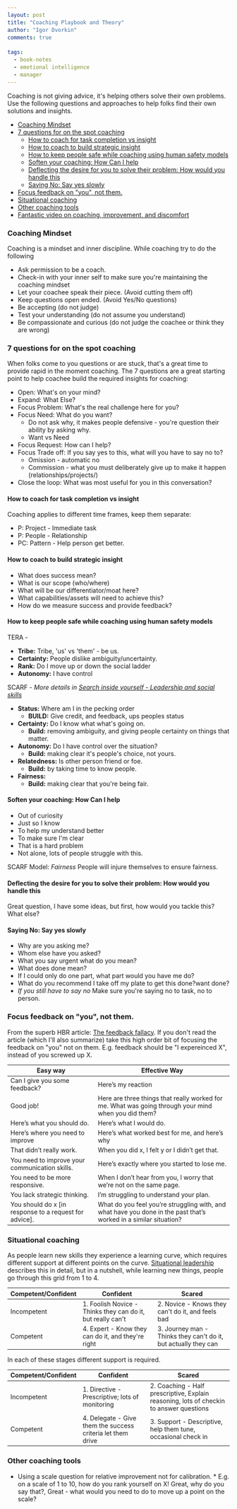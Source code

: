 ```yaml
---
layout: post
title: "Coaching Playbook and Theory"
author: "Igor Dvorkin"
comments: true

tags:
  - book-notes
  - emotional intelligence
  - manager
---
```


Coaching is not giving advice, it's helping others solve their own problems. Use the following questions and approaches to help folks find their own solutions and insights.

<!-- prettier-ignore-start -->
<!-- vim-markdown-toc GFM -->

- [Coaching Mindset](#coaching-mindset)
- [7 questions for on the spot coaching](#7-questions-for-on-the-spot-coaching)
    - [How to coach for task completion vs insight](#how-to-coach-for-task-completion-vs-insight)
    - [How to coach to build strategic insight](#how-to-coach-to-build-strategic-insight)
    - [How to keep people safe while coaching using human safety models](#how-to-keep-people-safe-while-coaching-using-human-safety-models)
    - [Soften your coaching: How Can I help](#soften-your-coaching-how-can-i-help)
    - [Deflecting the desire for you to solve their problem: How would you handle this](#deflecting-the-desire-for-you-to-solve-their-problem-how-would-you-handle-this)
    - [Saying No: Say yes slowly](#saying-no-say-yes-slowly)
- [Focus feedback on "you", not them.](#focus-feedback-on-you-not-them)
- [Situational coaching](#situational-coaching)
- [Other coaching tools](#other-coaching-tools)
- [Fantastic video on coaching, improvement, and discomfort](#fantastic-video-on-coaching-improvement-and-discomfort)

<!-- vim-markdown-toc -->
<!-- prettier-ignore-end -->

### Coaching Mindset

Coaching is a mindset and inner discipline. While coaching try to do the following

- Ask permission to be a coach.
- Check-in with your inner self to make sure you're maintaining the coaching mindset
- Let your coachee speak their piece. (Avoid cutting them off)
- Keep questions open ended. (Avoid Yes/No questions)
- Be accepting (do not judge)
- Test your understanding (do not assume you understand)
- Be compassionate and curious (do not judge the coachee or think they are wrong)

### 7 questions for on the spot coaching

When folks come to you questions or are stuck, that's a great time to provide rapid in the moment coaching. The 7 questions are a great starting point to help coachee build the required insights for coaching:

- Open: What's on your mind?
- Expand: What Else?
- Focus Problem: What's the real challenge here for you?
- Focus Need: What do you want?
  - Do not ask why, it makes people defensive - you're question their ability by asking why.
  - Want vs Need
- Focus Request: How can I help?
- Focus Trade off: If you say yes to this, what will you have to say no to?
  - Omission - automatic no
  - Commission - what you must deliberately give up to make it happen (relationships/projects/)
- Close the loop: What was most useful for you in this conversation?

#### How to coach for task completion vs insight

Coaching applies to different time frames, keep them separate:

- P: Project - Immediate task
- P: People - Relationship
- PC: Pattern - Help person get better.

#### How to coach to build strategic insight

- What does success mean?
- What is our scope (who/where)
- What will be our differentiator/moat here?
- What capabilities/assets will need to achieve this?
- How do we measure success and provide feedback?

#### How to keep people safe while coaching using human safety models

TERA -

- **Tribe:** Tribe, 'us' vs 'them' - be us.
- **Certainty:** People dislike ambiguity/uncertainty.
- **Rank:** Do I move up or down the social ladder
- **Autonomy:** I have control

SCARF -
_More details in [Search inside yourself - Leadership and social skills](/search-inside-yourself)_

- **Status:** Where am I in the pecking order
  - **BUILD:** Give credit, and feedback, ups peoples status
- **Certainty:** Do I know what what's going on.
  - **Build:** removing ambiguity, and giving people certainty on things that matter.
- **Autonomy:** Do I have control over the situation?
  - **Build:** making clear it's people's choice, not yours.
- **Relatedness:** Is other person friend or foe.
  - **Build:** by taking time to know people.
- **Fairness:**
  - **Build:** making clear that you're being fair.

#### Soften your coaching: How Can I help

- Out of curiosity
- Just so I know
- To help my understand better
- To make sure I'm clear
- That is a hard problem
- Not alone, lots of people struggle with this.

SCARF Model:
_Fairness_ People will injure themselves to ensure fairness.

#### Deflecting the desire for you to solve their problem: How would you handle this

Great question, I have some ideas, but first, how would you tackle this? What else?

#### Saying No: Say yes slowly

- Why are you asking me?
- Whom else have you asked?
- What you say urgent what do you mean?
- What does done mean?
- If I could only do one part, what part would you have me do?
- What do you recommend I take off my plate to get this done?want done?
- _If you still have to say no_ Make sure you're saying no to task, no to person.

### Focus feedback on "you", not them.

From the superb HBR article: [The feedback fallacy](https://hbr.org/2019/03/the-feedback-fallacy). If you don't read the article (which I'll also summarize)
take this high order bit of focusing the feedback on "you" not on them. E.g. feedback should be "I expereinced X", instead of you screwed up X.

| Easy way                                               | Effective Way                                                                                                     |
| ------------------------------------------------------ | ----------------------------------------------------------------------------------------------------------------- |
| Can I give you some feedback?                          | Here’s my reaction                                                                                                |
| Good job!                                              | Here are three things that really worked for me. What was going through your mind when you did them?              |
| Here’s what you should do.                             | Here’s what I would do.                                                                                           |
| Here’s where you need to improve                       | Here’s what worked best for me, and here’s why                                                                    |
| That didn’t really work.                               | When you did x, I felt y or I didn’t get that.                                                                    |
| You need to improve your communication skills.         | Here’s exactly where you started to lose me.                                                                      |
| You need to be more responsive.                        | When I don’t hear from you, I worry that we’re not on the same page.                                              |
| You lack strategic thinking.                           | I’m struggling to understand your plan.                                                                           |
| You should do x [in response to a request for advice]. | What do you feel you’re struggling with, and what have you done in the past that’s worked in a similar situation? |

### Situational coaching

As people learn new skills they experience a learning curve, which requires different support at different points on the curve. [Situational leadership](https://en.wikipedia.org/wiki/Situational_leadership_theory) describes this in detail, but in a nutshell, while learning new things, people go through this grid from 1 to 4.

| Competent/Confident | Confident                                                   | Scared                                                          |
| ------------------- | ----------------------------------------------------------- | --------------------------------------------------------------- |
| Incompetent         | 1. Foolish Novice - Thinks they can do it, but really can't | 2. Novice - Knows they can't do it, and feels bad               |
| Competent           | 4. Expert - Know they can do it, and they're right          | 3. Journey man - Thinks they can't do it, but actually they can |

In each of these stages different support is required.

| Competent/Confident | Confident                                                   | Scared                                                                                  |
| ------------------- | ----------------------------------------------------------- | --------------------------------------------------------------------------------------- |
| Incompetent         | 1. Directive - Prescriptive; lots of monitoring             | 2. Coaching - Half prescriptive, Explain reasoning, lots of checkin to answer questions |
| Competent           | 4. Delegate - Give them the success criteria let them drive | 3. Support - Descriptive, help them tune, occasional check in                           |

### Other coaching tools

- Using a scale question for relative improvement not for calibration. \* E.g. on a scale of 1 to 10, how do you rank yourself on X! Great, why do you say that?, Great - what would you need to do to move up a point on the scale?
  <!--
- Imagary cards
  -->

### Fantastic video on coaching, improvement, and discomfort

[![Coaching](/images/coaching-video.png)](https://youtu.be/oHDq1PcYkT4?t=431)
